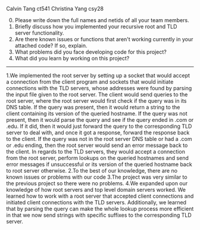 Calvin Tang ct541
Christina Yang csy28

0. Please write down the full names and netids of all your team members.
1. Briefly discuss how you implemented your recursive root and TLD server
   functionality.
2. Are there known issues or functions that aren't working currently in your
   attached code? If so, explain.
3. What problems did you face developing code for this project?
4. What did you learn by working on this project?

--------------------------------------------------------------------------------------------------------------------------------

1.We implemented the root server by setting up a socket that would accept a connection from the client program and sockets that would initiate connections with the TLD servers, whose addresses were found by parsing the input file given to the root server. The client would send queries to the root server, where the root server would first check if the query was in its DNS table. If the query was present, then it would return a string to the client containing its version of the queried hostname. If the query was not present, then it would parse the query and see if the query ended in .com or .edu. If it did, then it would just forward the query to the corresponding TLD server to deal with, and once it got a response, forward the response back to the client. If the query was not in the root server DNS table or had a .com or .edu ending, then the root server would send an error message back to the client. In regards to the TLD servers, they would accept a connection from the root server, perform lookups on the queried hostnames and send error messages if unsuccessful or its version of the queried hostname back to root server otherwise. 
2.To the best of our knowledge, there are no known issues or problems with our code
3.The project was very similar to the previous project so there were no problems. 
4.We expanded upon our knowledge of how root servers and top level domain servers worked. We learned how to work with a root server that accepted client connections and initiated client connections with the TLD servers. Additionally, we learned that by parsing the query can make the whole lookup process more efficient in that we now send strings with specific suffixes to the corresponding TLD server. 
